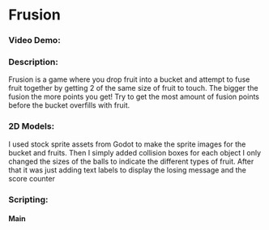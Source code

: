 # Frusion
### Video Demo:
### Description:
Frusion is a game where you drop fruit into a bucket and attempt to fuse fruit together by getting 2 of the same size of fruit to touch. The bigger the fusion 
the more points you get! Try to get the most amount of fusion points before the bucket overfills with fruit.
### 2D Models:
I used stock sprite assets from Godot to make the sprite images for the bucket and fruits. Then I simply added collision boxes for each object
I only changed the sizes of the balls to indicate the different types of fruit. After that it was just adding text labels to display the losing message
and the score counter

### Scripting:
#### Main
